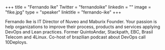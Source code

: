 +++ 
title = "Fernando Ike" 
Twitter = "fernandoike" 
linkedin = "" 
image = "fike.jpg" 
type = "speaker" 
linktitle = "fernando-ike" 
+++ 

Fernando Ike is IT Director of Nuveo and Maburix Founder. Your passion is help organizations to improve their process, products and services applying DevOps and Lean practices. Former QuintoAndar, Stackpath, EBC, Brasil Telecom and 4Linux. Co-host of brazilian podcast about DevOps call 10Deploys.
